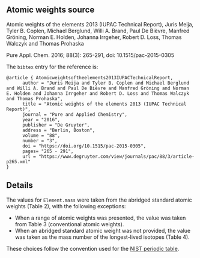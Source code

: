 ## Atomic weights source

Atomic weights of the elements 2013 (IUPAC Technical Report), Juris Meija, Tyler B. Coplen, Michael Berglund, Willi A. Brand, Paul De Bièvre, Manfred Gröning, Norman E. Holden, Johanna Irrgeher, Robert D. Loss, Thomas Walczyk and Thomas Prohaska

Pure Appl. Chem. 2016; 88(3): 265-291, doi: 10.1515/pac-2015-0305

The `bibtex` entry for the reference is:

	@article { Atomicweightsoftheelements2013IUPACTechnicalReport,
	      author = "Juris Meija and Tyler B. Coplen and Michael Berglund and Willi A. Brand and Paul De Bièvre and Manfred Gröning and Norman E. Holden and Johanna Irrgeher and Robert D. Loss and Thomas Walczyk and Thomas Prohaska",
	      title = "Atomic weights of the elements 2013 (IUPAC Technical Report)",
	      journal = "Pure and Applied Chemistry",
	      year = "2016",
	      publisher = "De Gruyter",
	      address = "Berlin, Boston",
	      volume = "88",
	      number = "3",
	      doi = "https://doi.org/10.1515/pac-2015-0305",
	      pages= "265 - 291",
	      url = "https://www.degruyter.com/view/journals/pac/88/3/article-p265.xml"
	}

## Details

The values for `Element.mass` were taken from the abridged standard atomic weights (Table 2), with the following exceptions:

* When a range of atomic weights was presented, the value was taken from Table 3 (conventional atomic weights).
* When an abridged standard atomic weight was not provided, the value was taken as the mass number of the longest-lived isotopes (Table 4).

These choices follow the convention used for the [NIST periodic table](
https://www.nist.gov/pml/periodic-table-elements).


